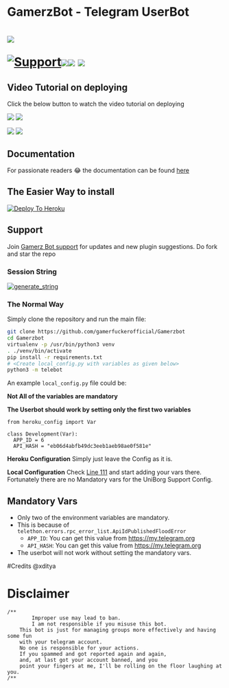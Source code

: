 # GamerzBot - Telegram UserBot

# <p align="left"><a href="https://github.com/gamerfuckerofficial/Gamerzbot"><img src="https://github-readme-stats.vercel.app/api/pin?username=gamerfuckerofficial&show_icons=true&theme=dark&hide_border=true&repo=Gamerzbot"></a></p><p align="centre"><a href="https://t.me/miakhalifachatgroup"> <img src="https://img.shields.io/badge/telegram-Support_Group-blue?style=social&logo=telegram" alt="Support" /></a><a href="https://github.com/gamerfuckerofficial/Gamerzbot/stargazers"><img src="https://img.shields.io/github/stars/gamerfuckerofficial/Gamerzbot?style=social"></a><a href="https://github.com/gamerfuckerofficial/Gamerzbot/fork"><img src="https://img.shields.io/github/forks/gamerfuckerofficial/Gamerzbot?label=Fork&logoColor=blue&style=social"></a>	<a href="https://github.com/gamerfuckerofficial/Gamerzbot"><img src="https://img.shields.io/github/last-commit/gamerfuckerofficial/Gamerzbot?style=flat-square"></a></p>
    
## Video Tutorial on deploying

Click the below button to watch the video tutorial on deploying

<a href="soon"><img src="https://img.shields.io/badge/How%20To%20Deploy-LATEST-blue.svg?logo=Youtube"></a>
<a href="soon"><img src="https://img.shields.io/youtube/views/aPU334icQSM?style=social">
    
<a href="soon"><img src="https://img.shields.io/badge/How%20To%20Deploy-OLD-blue.svg?logo=Youtube"></a>
<a href="soon"><img src="https://img.shields.io/youtube/views/XmvdDHiIDb4?style=social"></a>
    
    
## Documentation
For passionate readers 😂 the documentation can be found [here](https://github.com/gamerfuckerofficial/Gamerzbot)

## The Easier Way to install

[![Deploy To Heroku](https://www.herokucdn.com/deploy/button.svg)](https://heroku.com/deploy?template=https://github.com/gamerfuckerofficial/Gamerzbot)

## Support
Join [Gamerz Bot support](https://t.me/Gamerzbots) for updates and new plugin suggestions.
Do fork and star the repo 

### Session String 
<a href="https://repl.it/@gamerfuckeroffi/Gamerzbot" target="_blank"><img src="https://img.shields.io/badge/run-string__session.py-red?style=for-the-badge&logo=repl.it" alt="generate_string" /></a>

### The Normal Way

Simply clone the repository and run the main file:
```sh
git clone https://github.com/gamerfuckerofficial/Gamerzbot
cd Gamerzbot
virtualenv -p /usr/bin/python3 venv
. ./venv/bin/activate
pip install -r requirements.txt
# <Create local_config.py with variables as given below>
python3 -m telebot
```

An example `local_config.py` file could be:

**Not All of the variables are mandatory**

__The Userbot should work by setting only the first two variables__

```python3
from heroku_config import Var

class Development(Var):
  APP_ID = 6
  API_HASH = "eb06d4abfb49dc3eeb1aeb98ae0f581e"
```

**Heroku Configuration**
Simply just leave the Config as it is.

**Local Configuration**
Check [Line 111](https://github.com/Total-Noob-69/X-tra-Telegram/blob/master/userbot/uniborgConfig.py#L111) and start adding your vars there.
Fortunately there are no Mandatory vars for the UniBorg Support Config.

## Mandatory Vars

- Only two of the environment variables are mandatory.
- This is because of `telethon.errors.rpc_error_list.ApiIdPublishedFloodError`
    - `APP_ID`:   You can get this value from https://my.telegram.org
    - `API_HASH`:   You can get this value from https://my.telegram.org
- The userbot will not work without setting the mandatory vars.

#Credits @xditya

# Disclaimer
```
/**
    	Improper use may lead to ban.
    	I am not responsible if you misuse this bot.
	This bot is just for managing groups more effectively and having some fun
	with your telegram account.
	No one is responsible for your actions.
	If you spammed and got reported again and again, 
	and, at last got your account banned, and you
	point your fingers at me, I'll be rolling on the floor laughing at you.
/**
```

